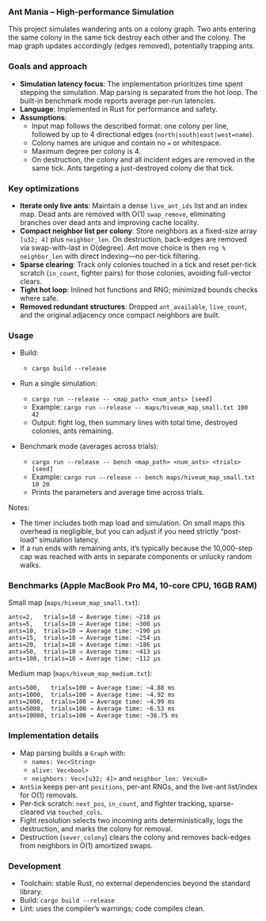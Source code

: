 ### Ant Mania – High-performance Simulation

This project simulates wandering ants on a colony graph. Two ants entering the same colony in the same tick destroy each other and the colony. The map graph updates accordingly (edges removed), potentially trapping ants.

### Goals and approach

- **Simulation latency focus**: The implementation prioritizes time spent stepping the simulation. Map parsing is separated from the hot loop. The built-in benchmark mode reports average per-run latencies.
- **Language**: Implemented in Rust for performance and safety.
- **Assumptions**:
  - Input map follows the described format: one colony per line, followed by up to 4 directional edges (`north|south|east|west=name`).
  - Colony names are unique and contain no `=` or whitespace.
  - Maximum degree per colony is 4.
  - On destruction, the colony and all incident edges are removed in the same tick. Ants targeting a just-destroyed colony die that tick.

### Key optimizations

- **Iterate only live ants**: Maintain a dense `live_ant_ids` list and an index map. Dead ants are removed with O(1) `swap_remove`, eliminating branches over dead ants and improving cache locality.
- **Compact neighbor list per colony**: Store neighbors as a fixed-size array `[u32; 4]` plus `neighbor_len`. On destruction, back-edges are removed via swap-with-last in O(degree). Ant move choice is then `rng % neighbor_len` with direct indexing—no per-tick filtering.
- **Sparse clearing**: Track only colonies touched in a tick and reset per-tick scratch (`in_count`, fighter pairs) for those colonies, avoiding full-vector clears.
- **Tight hot loop**: Inlined hot functions and RNG; minimized bounds checks where safe.
- **Removed redundant structures**: Dropped `ant_available`, `live_count`, and the original adjacency once compact neighbors are built.

### Usage

- Build:
  - `cargo build --release`

- Run a single simulation:
  - `cargo run --release -- <map_path> <num_ants> [seed]`
  - Example: `cargo run --release -- maps/hiveum_map_small.txt 100 42`
  - Output: fight log, then summary lines with total time, destroyed colonies, ants remaining.

- Benchmark mode (averages across trials):
  - `cargo run --release -- bench <map_path> <num_ants> <trials> [seed]`
  - Example: `cargo run --release -- bench maps/hiveum_map_small.txt 10 20`
  - Prints the parameters and average time across trials.

Notes:
- The timer includes both map load and simulation. On small maps this overhead is negligible, but you can adjust if you need strictly “post-load” simulation latency.
- If a run ends with remaining ants, it’s typically because the 10,000-step cap was reached with ants in separate components or unlucky random walks.

### Benchmarks (Apple MacBook Pro M4, 10-core CPU, 16GB RAM)

Small map (`maps/hiveum_map_small.txt`):

```
ants=2,   trials=10 → Average time: ~218 µs
ants=5,   trials=10 → Average time: ~300 µs
ants=10,  trials=10 → Average time: ~190 µs
ants=15,  trials=10 → Average time: ~254 µs
ants=20,  trials=10 → Average time: ~186 µs
ants=50,  trials=10 → Average time: ~413 µs
ants=100, trials=10 → Average time: ~112 µs
```

Medium map (`maps/hiveum_map_medium.txt`):

```
ants=500,   trials=100 → Average time: ~4.88 ms
ants=1000,  trials=100 → Average time: ~4.92 ms
ants=2000,  trials=100 → Average time: ~4.99 ms
ants=5000,  trials=100 → Average time: ~6.53 ms
ants=10000, trials=100 → Average time: ~36.75 ms
```

### Implementation details

- Map parsing builds a `Graph` with:
  - `names: Vec<String>`
  - `alive: Vec<bool>`
  - `neighbors: Vec<[u32; 4]>` and `neighbor_len: Vec<u8>`
- `AntSim` keeps per-ant `positions`, per-ant RNGs, and the live-ant list/index for O(1) removals.
- Per-tick scratch: `next_pos`, `in_count`, and fighter tracking, sparse-cleared via `touched_cols`.
- Fight resolution selects two incoming ants deterministically, logs the destruction, and marks the colony for removal.
- Destruction (`sever_colony`) clears the colony and removes back-edges from neighbors in O(1) amortized swaps.

### Development

- Toolchain: stable Rust, no external dependencies beyond the standard library.
- Build: `cargo build --release`
- Lint: uses the compiler’s warnings; code compiles clean.